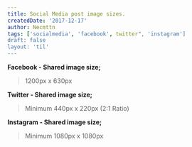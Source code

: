 ```yaml
---
title: Social Media post image sizes.
createdDate: '2017-12-17'
author: Necmttn
tags: ['socialmedia', 'facebook', twitter", 'instagram']
draft: false
layout: 'til'
---
```


**Facebook - Shared image size;**

> 1200px x 630px

**Twitter - Shared image size;**

> Minimum 440px x 220px (2:1 Ratio)

**Instagram - Shared image size;**

> Minimum 1080px x 1080px
